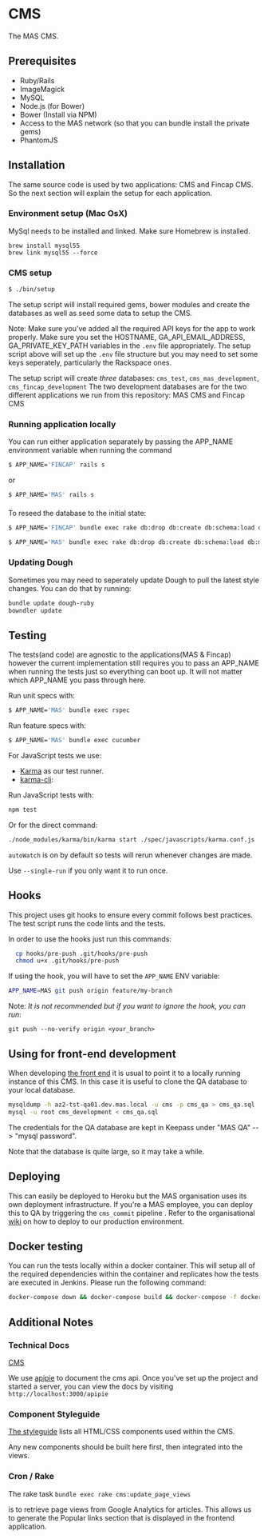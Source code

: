 # CMS

The MAS CMS.

## Prerequisites

- Ruby/Rails
- ImageMagick
- MySQL
- Node.js (for Bower)
- Bower (Install via NPM)
- Access to the MAS network (so that you can bundle install the private gems)
- PhantomJS

## Installation

The same source code is used by two applications: CMS and Fincap CMS.
So the next section will explain the setup for each application.

### Environment setup (Mac OsX)

MySql needs to be installed and linked.
Make sure Homebrew is installed.

```
brew install mysql55
brew link mysql55 --force
```

### CMS setup

```sh
$ ./bin/setup
```

The setup script will install required gems, bower modules and create the databases as well as seed some data to setup the CMS.

Note: Make sure you've added all the required API keys for the app to work properly. Make sure you set the HOSTNAME, GA_API_EMAIL_ADDRESS, GA_PRIVATE_KEY_PATH variables in the `.env` file appropriately. The setup script above will set up the `.env` file  structure but you may need to set some keys seperately, particularly the Rackspace ones.

The setup script will create *three* databases: `cms_test`, `cms_mas_development`, `cms_fincap_development`
The two development databases are for the two different applications we run from this repository: MAS CMS and Fincap CMS

### Running application locally

You can run either application separately by passing the APP_NAME environment variable when running the command
```sh
$ APP_NAME='FINCAP' rails s
```
or
```sh
$ APP_NAME='MAS' rails s
```

####

To reseed the database to the initial state:
```sh
$ APP_NAME='FINCAP' bundle exec rake db:drop db:create db:schema:load db:migrate db:seed:fincap
```

```sh
$ APP_NAME='MAS' bundle exec rake db:drop db:create db:schema:load db:migrate db:seed:cms
```

### Updating Dough

Sometimes you may need to seperately update Dough to pull the latest style changes. You can do that by running:

```sh
bundle update dough-ruby
bowndler update
```

## Testing

The tests(and code) are agnostic to the applications(MAS & Fincap) however the current implementation
still requires you to pass an APP_NAME when running the tests just so everything can boot up.
It will not matter which APP_NAME you pass through here.

Run unit specs with:

```sh
$ APP_NAME='MAS' bundle exec rspec
```

Run feature specs with:

```sh
$ APP_NAME='MAS' bundle exec cucumber
```

For JavaScript tests we use:

- [Karma](http://karma-runner.github.io) as our test runner.
- [karma-cli](https://www.npmjs.org/package/karma-cli):

Run JavaScript tests with:

```sh
npm test
```

Or for the direct command:

```sh
./node_modules/karma/bin/karma start ./spec/javascripts/karma.conf.js
```

`autoWatch` is on by default so tests will rerun whenever changes are made.

Use `--single-run` if you only want it to run once.

## Hooks

This project uses git hooks to ensure every commit follows best practices.
The test script runs the code lints and the tests.

In order to use the hooks just run this commands:

```sh
  cp hooks/pre-push .git/hooks/pre-push
  chmod u+x .git/hooks/pre-push
```

If using the hook, you will have to set the `APP_NAME` ENV variable:
```sh
APP_NAME=MAS git push origin feature/my-branch
```

Note: *It is not recommended but if you want to ignore the hook, you can run*:

```
git push --no-verify origin <your_branch>
```

## Using for front-end development

When developing [the front end](https://github.com/moneyadviceservice/frontend) it is usual to point it to a locally running instance of this CMS. In this case it is useful to clone the QA database to your local database.

```sh
mysqldump -h az2-tst-qa01.dev.mas.local -u cms -p cms_qa > cms_qa.sql
mysql -u root cms_development < cms_qa.sql

```

The credentials for the QA database are kept in Keepass under "MAS QA" --> "mysql password".

Note that the database is quite large, so it may take a while.

## Deploying

This can easily be deployed to Heroku but the MAS organisation uses its own deployment infrastructure. If you're a MAS employee, you can deploy this to QA by triggering the `cms_commit` pipeline . Refer to the organisational [wiki](https://moneyadviceserviceuk.atlassian.net/wiki/display/TEAMB/Contento+CMS) on how to deploy to our production environment.

## Docker testing

You can run the tests locally within a docker container. This will setup all of the required dependencies within the container and replicates how the tests are executed in Jenkins. Please run the following command:

```sh
docker-compose down && docker-compose build && docker-compose -f docker-compose.yml run --rm rails ./jenkins/test
```

## Additional Notes

### Technical Docs
[CMS](https://github.com/moneyadviceservice/technical-docs/tree/master/cms)

We use [apipie](https://github.com/Apipie/apipie-rails) to document the cms api. Once you've set up the project and started a server, you can view the docs by visiting `http://localhost:3000/apipie`

### Component Styleguide

[The styleguide](http://0.0.0.0:3000/styleguide) lists all HTML/CSS components used within the CMS.

Any new components should be built here first, then integrated into the views.

### Cron / Rake

The rake task
```bundle exec rake cms:update_page_views```

is to retrieve page views from Google Analytics for articles.
This allows us to generate the Popular links section that is displayed in the frontend application.
